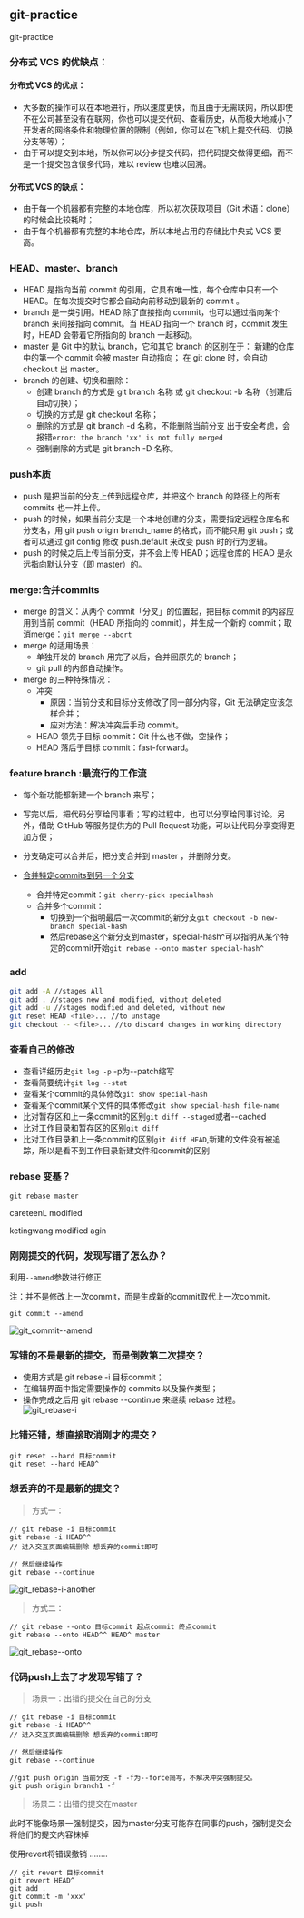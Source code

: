 ## git-practice
git-practice


### 分布式 VCS 的优缺点：

#### 分布式 VCS 的优点：

- 大多数的操作可以在本地进行，所以速度更快，而且由于无需联网，所以即使不在公司甚至没有在联网，你也可以提交代码、查看历史，从而极大地减小了开发者的网络条件和物理位置的限制（例如，你可以在飞机上提交代码、切换分支等等）；
- 由于可以提交到本地，所以你可以分步提交代码，把代码提交做得更细，而不是一个提交包含很多代码，难以 review 也难以回溯。

#### 分布式 VCS 的缺点：

- 由于每一个机器都有完整的本地仓库，所以初次获取项目（Git 术语：clone）的时候会比较耗时；
- 由于每个机器都有完整的本地仓库，所以本地占用的存储比中央式 VCS 要高。

### HEAD、master、branch

- HEAD 是指向当前 commit 的引用，它具有唯一性，每个仓库中只有一个 HEAD。在每次提交时它都会自动向前移动到最新的 commit 。
- branch 是一类引用。HEAD 除了直接指向 commit，也可以通过指向某个 branch 来间接指向 commit。当 HEAD 指向一个 branch 时，commit 发生时，HEAD 会带着它所指向的 branch 一起移动。
- master 是 Git 中的默认 branch，它和其它 branch 的区别在于：
新建的仓库中的第一个 commit 会被 master 自动指向；
在 git clone 时，会自动 checkout 出 master。
- branch 的创建、切换和删除：
    - 创建 branch 的方式是 git branch 名称 或 git checkout -b 名称（创建后自动切换）；
    - 切换的方式是 git checkout 名称；
    - 删除的方式是 git branch -d 名称，不能删除当前分支
        出于安全考虑，会报错`error: the branch 'xx' is not fully merged`
    - 强制删除的方式是 git branch -D 名称。

### push本质

- push 是把当前的分支上传到远程仓库，并把这个 branch 的路径上的所有 commits 也一并上传。
- push 的时候，如果当前分支是一个本地创建的分支，需要指定远程仓库名和分支名，用 git push origin branch_name 的格式，而不能只用 git push；或者可以通过 git config 修改 push.default 来改变 push 时的行为逻辑。
- push 的时候之后上传当前分支，并不会上传 HEAD；远程仓库的 HEAD 是永远指向默认分支（即 master）的。

### merge:合并commits

- merge 的含义：从两个 commit「分叉」的位置起，把目标 commit 的内容应用到当前 commit（HEAD 所指向的 commit），并生成一个新的 commit；取消merge：`git merge --abort`
- merge 的适用场景：
    - 单独开发的 branch 用完了以后，合并回原先的 branch；
    - git pull 的内部自动操作。
- merge 的三种特殊情况：
    - 冲突
        - 原因：当前分支和目标分支修改了同一部分内容，Git 无法确定应该怎样合并；
        - 应对方法：解决冲突后手动 commit。
    - HEAD 领先于目标 commit：Git 什么也不做，空操作；
    - HEAD 落后于目标 commit：fast-forward。

### feature branch :最流行的工作流

- 每个新功能都新建一个 branch 来写；
- 写完以后，把代码分享给同事看；写的过程中，也可以分享给同事讨论。另外，借助 GitHub 等服务提供方的 Pull Request 功能，可以让代码分享变得更加方便；
- 分支确定可以合并后，把分支合并到 master ，并删除分支。

- [合并特定commits到另一个分支](https://blog.csdn.net/ybdesire/article/details/42145597)
    - 合并特定commit：`git cherry-pick specialhash`
    - 合并多个commit：
        - 切换到一个指明最后一次commit的新分支`git checkout -b new-branch special-hash`
        - 然后rebase这个新分支到master，special-hash^可以指明从某个特定的commit开始`git rebase --onto master special-hash^`


### add
```bash
git add -A //stages All
git add . //stages new and modified, without deleted
git add -u //stages modified and deleted, without new
git reset HEAD <file>... //to unstage
git checkout -- <file>... //to discard changes in working directory
```

### 查看自己的修改

- 查看详细历史`git log -p` -p为--patch缩写
- 查看简要统计`git log --stat`
- 查看某个commit的具体修改`git show special-hash`
- 查看某个commit某个文件的具体修改`git show special-hash file-name`
- 比对暂存区和上一条commit的区别`git diff --staged`或者--cached
- 比对工作目录和暂存区的区别`git diff`
- 比对工作目录和上一条commit的区别`git diff HEAD`,新建的文件没有被追踪，所以是看不到工作目录新建文件和commit的区别

### rebase 变基？
```shell
git rebase master
```

careteenL modified

ketingwang modified agin

### 刚刚提交的代码，发现写错了怎么办？

利用`--amend`参数进行修正

注：并不是修改上一次commit，而是生成新的commit取代上一次commit。
```shell
git commit --amend
```
![git_commit--amend](./imgs/git_commit--amend.png)

### 写错的不是最新的提交，而是倒数第二次提交？

- 使用方式是 git rebase -i 目标commit；
- 在编辑界面中指定需要操作的 commits 以及操作类型；
- 操作完成之后用 git rebase --continue 来继续 rebase 过程。
![git_rebase-i](./imgs/git_rebase-i.png)


### 比错还错，想直接取消刚才的提交？
```shell
git reset --hard 目标commit
git reset --hard HEAD^
```

### 想丢弃的不是最新的提交？

> 方式一：

```shell
// git rebase -i 目标commit
git rebase -i HEAD^^
// 进入交互页面编辑删除 想丢弃的commit即可

// 然后继续操作
git rebase --continue
```
![git_rebase-i-another](./imgs/git_rebase-i-another.png)

> 方式二：

```shell
// git rebase --onto 目标commit 起点commit 终点commit
git rebase --onto HEAD^^ HEAD^ master
```
![git_rebase--onto](./imgs/git_rebase--onto.png)

### 代码push上去了才发现写错了？

> 场景一：出错的提交在自己的分支

```shell
// git rebase -i 目标commit
git rebase -i HEAD^^
// 进入交互页面编辑删除 想丢弃的commit即可

// 然后继续操作
git rebase --continue

//git push origin 当前分支 -f -f为--force简写，不解决冲突强制提交。
git push origin branch1 -f

```

> 场景二：出错的提交在master

此时不能像场景一强制提交，因为master分支可能存在同事的push，强制提交会将他们的提交内容抹掉

使用revert将错误撤销 ........
```shell
// git revert 目标commit
git revert HEAD^
git add .
git commit -m 'xxx'
git push
```
